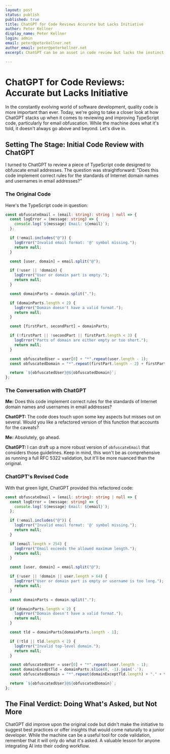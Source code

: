 ```yaml
---
layout: post
status: publish
published: true
title: ChatGPT for Code Reviews Accurate but Lacks Initiative
author: Peter Kellner
display_name: Peter Kellner
login: admin
email: peter@peterkellner.net
author_email: peter@peterkellner.net
excerpt: ChatGPT can be an asset in code review but lacks the instinct to suggest improvements or identify gaps that a junior developer might easily catch. While it does what it's told, don't expect it to go above and beyond.

---
```


# ChatGPT for Code Reviews: Accurate but Lacks Initiative

In the constantly evolving world of software development, quality code is more important than ever. Today, we're going to take a closer look at how ChatGPT stacks up when it comes to reviewing and improving TypeScript code, particularly for email obfuscation. While the machine does what it's told, it doesn't always go above and beyond. Let's dive in.

## Setting The Stage: Initial Code Review with ChatGPT

I turned to ChatGPT to review a piece of TypeScript code designed to obfuscate email addresses. The question was straightforward: "Does this code implement correct rules for the standards of Internet domain names and usernames in email addresses?"

### The Original Code

Here's the TypeScript code in question:

```typescript
const obfuscateEmail = (email: string): string | null => {
  const logError = (message: string) => {
    console.log(`${message} Email: ${email}`);
  };

  if (!email.includes("@")) {
    logError("Invalid email format: '@' symbol missing.");
    return null;
  }

  const [user, domain] = email.split("@");

  if (!user || !domain) {
    logError("User or domain part is empty.");
    return null;
  }

  const domainParts = domain.split(".");

  if (domainParts.length < 2) {
    logError("Domain doesn't have a valid format.");
    return null;
  }

  const [firstPart, secondPart] = domainParts;

  if (!firstPart || !secondPart || firstPart.length < 3) {
    logError("Parts of domain are either empty or too short.");
    return null;
  }

  const obfuscatedUser = user[0] + "*".repeat(user.length - 1);
  const obfuscatedDomain = "*".repeat(firstPart.length - 2) + firstPart.slice(-2) + "." + secondPart;

  return `${obfuscatedUser}@${obfuscatedDomain}`;
};
```

### The Conversation with ChatGPT

**Me:** Does this code implement correct rules for the standards of Internet domain names and usernames in email addresses?

**ChatGPT:** The code does touch upon some key aspects but misses out on several. Would you like a refactored version of this function that accounts for the caveats?

**Me:** Absolutely, go ahead.

**ChatGPT:** I can draft up a more robust version of `obfuscateEmail` that considers those guidelines. Keep in mind, this won't be as comprehensive as running a full RFC 5322 validation, but it'll be more nuanced than the original.

### ChatGPT's Revised Code

With that green light, ChatGPT provided this refactored code:

```typescript
const obfuscateEmail = (email: string): string | null => {
  const logError = (message: string) => {
    console.log(`${message} Email: ${email}`);
  };

  if (!email.includes("@")) {
    logError("Invalid email format: '@' symbol missing.");
    return null;
  }

  if (email.length > 254) {
    logError("Email exceeds the allowed maximum length.");
    return null;
  }

  const [user, domain] = email.split("@");

  if (!user || !domain || user.length > 64) {
    logError("User or domain part is empty or username is too long.");
    return null;
  }

  const domainParts = domain.split(".");

  if (domainParts.length < 2) {
    logError("Domain doesn't have a valid format.");
    return null;
  }

  const tld = domainParts[domainParts.length - 1];

  if (!tld || tld.length < 2) {
    logError("Invalid top-level domain.");
    return null;
  }

  const obfuscatedUser = user[0] + "*".repeat(user.length - 1);
  const domainExceptTld = domainParts.slice(0, -1).join('.');
  const obfuscatedDomain = "*".repeat(domainExceptTld.length) + "." + tld;

  return `${obfuscatedUser}@${obfuscatedDomain}`;
};
```

## The Final Verdict: Doing What's Asked, but Not More

ChatGPT did improve upon the original code but didn't make the initiative to suggest best practices or offer insights that would come naturally to a junior developer. While the machine can be a useful tool for code validation, remember that it will only do what it's asked. A valuable lesson for anyone integrating AI into their coding workflow.



